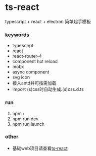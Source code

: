# ts-react
typescript + react + electron 简单起手模板

### keywords
- typescript
- react
- react-router-4
- component hot reload
- mobx
- async component
- svg icon
- 接入antd并可按需加载
- import (s)css时自动生成.(s)css.d.ts

### run
1. npm i
2. npm run dev
3. npm run launch

### other
- 基础web项目请查看[ts-react](https://github.com/jackple/ts-react)
